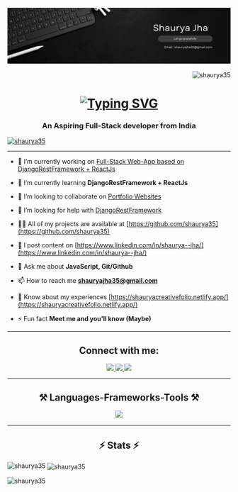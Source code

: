 ![logo](https://github.com/shaurya35/Shaurya35/blob/main/banner.png)

<p align="right"> <img src="https://komarev.com/ghpvc/?username=shaurya35&label=Profile%20views&color=0e75b6&style=flat" alt="shaurya35" /> </p>
<h1 align="center">
   <a href="https://git.io/typing-svg"><img src="https://readme-typing-svg.herokuapp.com?font=Righteous&weight=500&size=35&duration=4000&pause=0200&center=true&vCenter=true&random=false&width=500&height=70&lines=Hi+There!%F0%9F%91%8B;I'm+Shaurya;Full+Stack+Web+Developer" alt="Typing SVG" /></a>
</h1>
<h3 align="center">An Aspiring Full-Stack developer from India</h3>


<p align="left"> <a href="https://shauryacreativefolio.netlify.app/"><img src="https://github-profile-trophy.vercel.app/?username=shaurya35" alt="shaurya35" /></a> </p>
<hr/>

- 🔭 I’m currently working on [Full-Stack Web-App based on DjangoRestFramework + ReactJs](https://github.com/shaurya35/Web-Apps-Basic)

- 🌱 I’m currently learning **DjangoRestFramework + ReactJs**

- 👯 I’m looking to collaborate on [Portfolio Websites](https://github.com/shaurya35/JavaScript-Projects/tree/main/Portfolio)

- 🤝 I’m looking for help with [DjangoRestFramework](https://github.com/shaurya35/Web-Apps-Basic)

- 👨‍💻 All of my projects are available at [https://github.com/shaurya35](https://github.com/shaurya35)

- 📝 I post content on [https://www.linkedin.com/in/shaurya--jha/](https://www.linkedin.com/in/shaurya--jha/)

- 💬 Ask me about **JavaScript, Git/Github**

- 📫 How to reach me **shauryajha35@gmail.com**

- 📄 Know about my experiences [https://shauryacreativefolio.netlify.app/](https://shauryacreativefolio.netlify.app/)

- ⚡ Fun fact **Meet me and you'll know (Maybe)**
<hr/>

<h2 align="center">Connect with me:</h2>
<p align="center">
<div align="center"> 
  <a href="mailto:shauryajha35@gmail.com">
    <img src="https://img.shields.io/badge/Gmail-333333?style=for-the-badge&logo=gmail&logoColor=red" target="_blank" />
  </a>
  <a href="https://linkedin.com/in/shaurya--jha" target="_blank">
    <img src="https://img.shields.io/badge/LinkedIn-0077B5?style=for-the-badge&logo=linkedin&logoColor=white" target="_blank" />
  </a>
  <a href="https://shauryacreativefolio.netlify.app/" target="_blank">
     <img src="https://img.shields.io/badge/Portfolio-FF5722?style=for-the-badge&logo=todoist&logoColor=white" target="_blank" /> <!-- sqlite, safari, google-chrome are other good icon options -->
  </a>
</div>
</p>
<hr/>

<h2 align="center">⚒️ Languages-Frameworks-Tools ⚒️</h2>
<p align="center">
  <a href="https://shauryacreativefolio.netlify.app/">
    <img src="https://skillicons.dev/icons?i=bash,bootstrap,cpp,css,django,express,figma,gcp,github,git,html,java,jquery,mongodb,nodejs,postman,py,react,tailwind" />
  </a>
</p>
<hr/>
<div align="center">
<h2 align="center">⚡ Stats ⚡</h2>

</div>

<p><img align="left" src="https://github-readme-stats.vercel.app/api/top-langs?username=shaurya35&show_icons=true&locale=en&layout=compact" alt="shaurya35" /></p>

<p>&nbsp;<img align="center" src="https://github-readme-stats.vercel.app/api?username=shaurya35&show_icons=true&locale=en" alt="shaurya35" /></p>

<p><img align="center" src="https://github-readme-streak-stats.herokuapp.com/?user=shaurya35&" alt="shaurya35" /></p>
